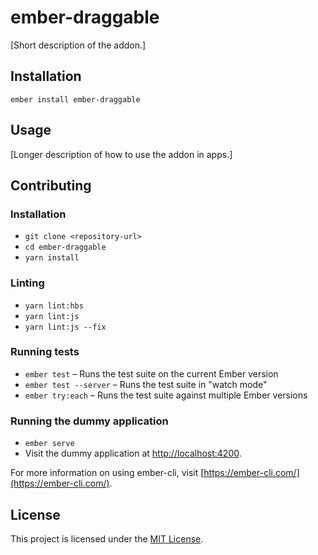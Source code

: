 ember-draggable
==============================================================================

[Short description of the addon.]

Installation
------------------------------------------------------------------------------

```
ember install ember-draggable
```


Usage
------------------------------------------------------------------------------

[Longer description of how to use the addon in apps.]


Contributing
------------------------------------------------------------------------------

### Installation

* `git clone <repository-url>`
* `cd ember-draggable`
* `yarn install`

### Linting

* `yarn lint:hbs`
* `yarn lint:js`
* `yarn lint:js --fix`

### Running tests

* `ember test` – Runs the test suite on the current Ember version
* `ember test --server` – Runs the test suite in "watch mode"
* `ember try:each` – Runs the test suite against multiple Ember versions

### Running the dummy application

* `ember serve`
* Visit the dummy application at [http://localhost:4200](http://localhost:4200).

For more information on using ember-cli, visit [https://ember-cli.com/](https://ember-cli.com/).

License
------------------------------------------------------------------------------

This project is licensed under the [MIT License](LICENSE.md).
